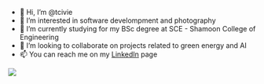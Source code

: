 - 👋 Hi, I’m @tcivie
- 👀 I’m interested in software develompment and photography
- 🌱 I’m currently studying for my BSc degree at SCE - Shamoon College of Engineering
- 💞️ I’m looking to collaborate on projects related to green energy and AI
- 📫 You can reach me on my <a href="https://www.linkedin.com/in/gleb-t/">LinkedIn</a> page 
<img src="https://www.codewars.com/users/tcivie/badges/small">
<!---
tcivie/tcivie is a ✨ special ✨ repository because its `README.md` (this file) appears on your GitHub profile.
You can click the Preview link to take a look at your changes.
--->
